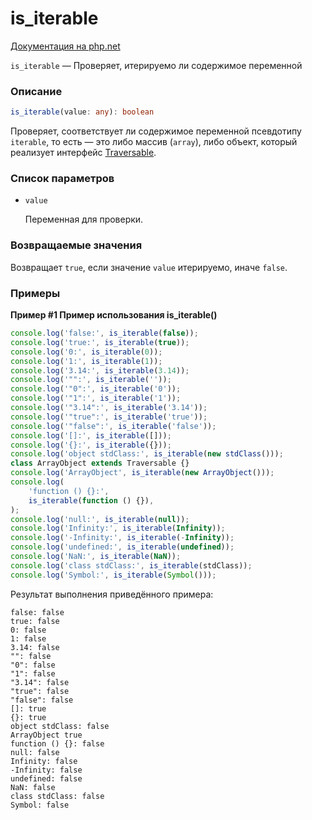 # is_iterable

[Документация на php.net](https://www.php.net/manual/ru/function.is-iterable.php)

`is_iterable` — Проверяет, итерируемо ли содержимое переменной

### Описание

```ts
is_iterable(value: any): boolean
```

Проверяет, соответствует ли содержимое переменной псевдотипу `iterable`, то есть — это либо массив
(`array`), либо объект, который реализует интерфейс [Traversable](../contracts/Traversable.md).

### Список параметров

-   `value`

    Переменная для проверки.

### Возвращаемые значения

Возвращает `true`, если значение `value` итерируемо, иначе `false`.

### Примеры

**Пример #1 Пример использования is_iterable()**

```js
console.log('false:', is_iterable(false));
console.log('true:', is_iterable(true));
console.log('0:', is_iterable(0));
console.log('1:', is_iterable(1));
console.log('3.14:', is_iterable(3.14));
console.log('"":', is_iterable(''));
console.log('"0":', is_iterable('0'));
console.log('"1":', is_iterable('1'));
console.log('"3.14":', is_iterable('3.14'));
console.log('"true":', is_iterable('true'));
console.log('"false":', is_iterable('false'));
console.log('[]:', is_iterable([]));
console.log('{}:', is_iterable({}));
console.log('object stdClass:', is_iterable(new stdClass()));
class ArrayObject extends Traversable {}
console.log('ArrayObject', is_iterable(new ArrayObject()));
console.log(
    'function () {}:',
    is_iterable(function () {}),
);
console.log('null:', is_iterable(null));
console.log('Infinity:', is_iterable(Infinity));
console.log('-Infinity:', is_iterable(-Infinity));
console.log('undefined:', is_iterable(undefined));
console.log('NaN:', is_iterable(NaN));
console.log('class stdClass:', is_iterable(stdClass));
console.log('Symbol:', is_iterable(Symbol()));
```

Результат выполнения приведённого примера:

    false: false
    true: false
    0: false
    1: false
    3.14: false
    "": false
    "0": false
    "1": false
    "3.14": false
    "true": false
    "false": false
    []: true
    {}: true
    object stdClass: false
    ArrayObject true
    function () {}: false
    null: false
    Infinity: false
    -Infinity: false
    undefined: false
    NaN: false
    class stdClass: false
    Symbol: false
